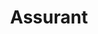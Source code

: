 ---
facebook: https://facebook.com/AssurantMatters
linkedin: https://linkedin.com/company/assurant
logohandle: assurant
sort: assurant
title: Assurant
twitter: https://x.com/Assurant
website: https://www.assurant.com/
---